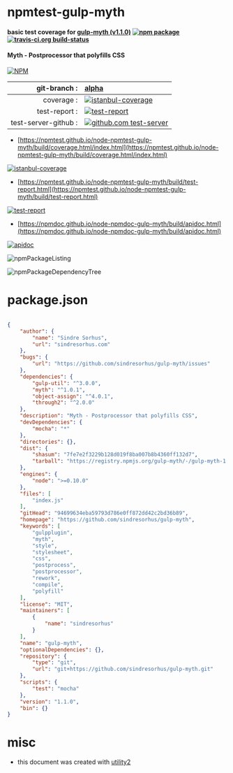 # npmtest-gulp-myth

#### basic test coverage for  [gulp-myth (v1.1.0)](https://github.com/sindresorhus/gulp-myth)  [![npm package](https://img.shields.io/npm/v/npmtest-gulp-myth.svg?style=flat-square)](https://www.npmjs.org/package/npmtest-gulp-myth) [![travis-ci.org build-status](https://api.travis-ci.org/npmtest/node-npmtest-gulp-myth.svg)](https://travis-ci.org/npmtest/node-npmtest-gulp-myth)

#### Myth - Postprocessor that polyfills CSS

[![NPM](https://nodei.co/npm/gulp-myth.png?downloads=true&downloadRank=true&stars=true)](https://www.npmjs.com/package/gulp-myth)

| git-branch : | [alpha](https://github.com/npmtest/node-npmtest-gulp-myth/tree/alpha)|
|--:|:--|
| coverage : | [![istanbul-coverage](https://npmtest.github.io/node-npmtest-gulp-myth/build/coverage.badge.svg)](https://npmtest.github.io/node-npmtest-gulp-myth/build/coverage.html/index.html)|
| test-report : | [![test-report](https://npmtest.github.io/node-npmtest-gulp-myth/build/test-report.badge.svg)](https://npmtest.github.io/node-npmtest-gulp-myth/build/test-report.html)|
| test-server-github : | [![github.com test-server](https://npmtest.github.io/node-npmtest-gulp-myth/GitHub-Mark-32px.png)](https://npmtest.github.io/node-npmtest-gulp-myth/build/app/index.html) | | build-artifacts : | [![build-artifacts](https://npmtest.github.io/node-npmtest-gulp-myth/glyphicons_144_folder_open.png)](https://github.com/npmtest/node-npmtest-gulp-myth/tree/gh-pages/build)|

- [https://npmtest.github.io/node-npmtest-gulp-myth/build/coverage.html/index.html](https://npmtest.github.io/node-npmtest-gulp-myth/build/coverage.html/index.html)

[![istanbul-coverage](https://npmtest.github.io/node-npmtest-gulp-myth/build/screenCapture.buildCi.browser.%252Ftmp%252Fbuild%252Fcoverage.lib.html.png)](https://npmtest.github.io/node-npmtest-gulp-myth/build/coverage.html/index.html)

- [https://npmtest.github.io/node-npmtest-gulp-myth/build/test-report.html](https://npmtest.github.io/node-npmtest-gulp-myth/build/test-report.html)

[![test-report](https://npmtest.github.io/node-npmtest-gulp-myth/build/screenCapture.buildCi.browser.%252Ftmp%252Fbuild%252Ftest-report.html.png)](https://npmtest.github.io/node-npmtest-gulp-myth/build/test-report.html)

- [https://npmdoc.github.io/node-npmdoc-gulp-myth/build/apidoc.html](https://npmdoc.github.io/node-npmdoc-gulp-myth/build/apidoc.html)

[![apidoc](https://npmdoc.github.io/node-npmdoc-gulp-myth/build/screenCapture.buildCi.browser.%252Ftmp%252Fbuild%252Fapidoc.html.png)](https://npmdoc.github.io/node-npmdoc-gulp-myth/build/apidoc.html)

![npmPackageListing](https://npmtest.github.io/node-npmtest-gulp-myth/build/screenCapture.npmPackageListing.svg)

![npmPackageDependencyTree](https://npmtest.github.io/node-npmtest-gulp-myth/build/screenCapture.npmPackageDependencyTree.svg)



# package.json

```json

{
    "author": {
        "name": "Sindre Sorhus",
        "url": "sindresorhus.com"
    },
    "bugs": {
        "url": "https://github.com/sindresorhus/gulp-myth/issues"
    },
    "dependencies": {
        "gulp-util": "^3.0.0",
        "myth": "^1.0.1",
        "object-assign": "^4.0.1",
        "through2": "^2.0.0"
    },
    "description": "Myth - Postprocessor that polyfills CSS",
    "devDependencies": {
        "mocha": "*"
    },
    "directories": {},
    "dist": {
        "shasum": "7fe7e2f3229b128d019f8ba007b8b4360ff132d7",
        "tarball": "https://registry.npmjs.org/gulp-myth/-/gulp-myth-1.1.0.tgz"
    },
    "engines": {
        "node": ">=0.10.0"
    },
    "files": [
        "index.js"
    ],
    "gitHead": "94699634eba59793d786e0ff872dd42c2bd36b89",
    "homepage": "https://github.com/sindresorhus/gulp-myth",
    "keywords": [
        "gulpplugin",
        "myth",
        "style",
        "stylesheet",
        "css",
        "postprocess",
        "postprocessor",
        "rework",
        "compile",
        "polyfill"
    ],
    "license": "MIT",
    "maintainers": [
        {
            "name": "sindresorhus"
        }
    ],
    "name": "gulp-myth",
    "optionalDependencies": {},
    "repository": {
        "type": "git",
        "url": "git+https://github.com/sindresorhus/gulp-myth.git"
    },
    "scripts": {
        "test": "mocha"
    },
    "version": "1.1.0",
    "bin": {}
}
```



# misc
- this document was created with [utility2](https://github.com/kaizhu256/node-utility2)
